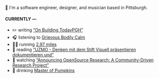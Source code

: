 👋 I'm a software engineer, designer, and musician based in Pittsburgh.

#### CURRENTLY —

* ✏️ writing [“On Building TodayPGH”](https://amoscato.com/journal/on-building-todaypgh/)
* 🎧 listening to [Grievous Bodily Calm](https://www.last.fm/music/Grievous+Bodily+Calm/_/Alchemise)
* 🏃‍♂️ running [2.97 miles](https://www.strava.com/activities/4393073468)
* 📘 reading [“UZMO - Denken mit dem Stift Visuell präsentieren dokumentieren und”](https://www.goodreads.com/book/show/22713395-uzmo---denken-mit-dem-stift-visuell-pr-sentieren-dokumentieren-und)
* 🍿 watching [“Announcing OpenSource Research: A Community-Driven Research Project”](https://youtu.be/Ir_H4FUZPQM)
* 🍺 drinking [Master of Pumpkins](https://untappd.com/user/namoscato/checkin/954066263)
